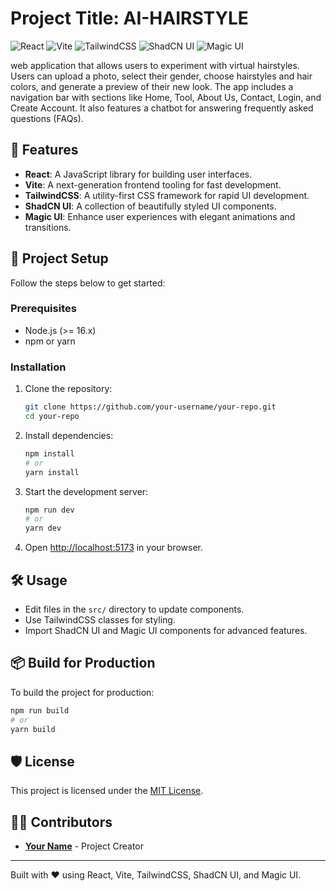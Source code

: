 # Project Title: AI-HAIRSTYLE

![React](https://img.shields.io/badge/React-20232A?style=for-the-badge&logo=react&logoColor=61DAFB)
![Vite](https://img.shields.io/badge/Vite-646CFF?style=for-the-badge&logo=vite&logoColor=FFD62E)
![TailwindCSS](https://img.shields.io/badge/TailwindCSS-06B6D4?style=for-the-badge&logo=tailwindcss&logoColor=white)
![ShadCN UI](https://img.shields.io/badge/ShadCN_UI-000000?style=for-the-badge&logo=shadcn&logoColor=white)
![Magic UI](https://img.shields.io/badge/Magic_UI-8A2BE2?style=for-the-badge)

 web application that allows users to experiment with virtual hairstyles. Users can upload a photo, select their gender, choose hairstyles and hair colors, and generate a preview of their new look. The app includes a navigation bar with sections like Home, Tool, About Us, Contact, Login, and Create Account. It also features a chatbot for answering frequently asked questions (FAQs).
## 🚀 Features

- **React**: A JavaScript library for building user interfaces.
- **Vite**: A next-generation frontend tooling for fast development.
- **TailwindCSS**: A utility-first CSS framework for rapid UI development.
- **ShadCN UI**: A collection of beautifully styled UI components.
- **Magic UI**: Enhance user experiences with elegant animations and transitions.

## 📂 Project Setup

Follow the steps below to get started:

### Prerequisites

- Node.js (>= 16.x)
- npm or yarn

### Installation

1. Clone the repository:
   ```bash
   git clone https://github.com/your-username/your-repo.git
   cd your-repo
   ```

2. Install dependencies:
   ```bash
   npm install
   # or
   yarn install
   ```

3. Start the development server:
   ```bash
   npm run dev
   # or
   yarn dev
   ```

4. Open [http://localhost:5173](http://localhost:5173) in your browser.

## 🛠️ Usage

- Edit files in the `src/` directory to update components.
- Use TailwindCSS classes for styling.
- Import ShadCN UI and Magic UI components for advanced features.

## 📦 Build for Production

To build the project for production:

```bash
npm run build
# or
yarn build
```

## 🛡️ License

This project is licensed under the [MIT License](LICENSE).

## 👨‍💻 Contributors

- **[Your Name](https://github.com/your-username)** - Project Creator

---

Built with ❤️ using React, Vite, TailwindCSS, ShadCN UI, and Magic UI.

